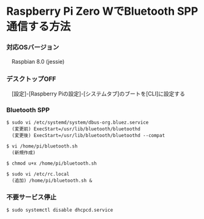 # Raspberry Pi Zero WでBluetooth SPP通信する方法
### 対応OSバージョン
　Raspbian 8.0 (jessie)

### デスクトップOFF
　[設定]-[Raspberry Piの設定]-[システムタブ]のブートを[CLI]に設定する
  
### Bluetooth SPP
	$ sudo vi /etc/systemd/system/dbus-org.bluez.service
	  (変更前) ExecStart=/usr/lib/bluetooth/bluetoothd
	  (変更後) ExecStart=/usr/lib/bluetooth/bluetoothd --compat

	$ vi /home/pi/bluetooth.sh
	  (新規作成)

	$ chmod u+x /home/pi/bluetooth.sh

	$ sudo vi /etc/rc.local
	  (追加) /home/pi/bluetooth.sh &
  
### 不要サービス停止
	$ sudo systemctl disable dhcpcd.service

